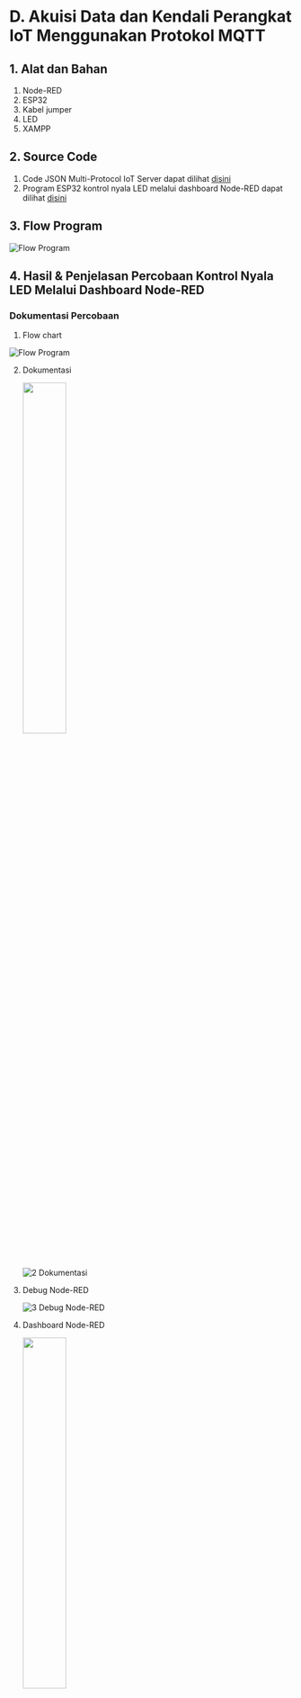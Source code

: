# D. Akuisi Data dan Kendali Perangkat IoT Menggunakan Protokol MQTT
   
## 1. Alat dan Bahan
1. Node-RED
2. ESP32
3. Kabel jumper
4. LED
5. XAMPP

## 2. Source Code

1. Code JSON Multi-Protocol IoT Server dapat dilihat <a href="[https://github.com/ArthZ01/System-Embedded/blob/b8f1c77de04d6231e3d0e72cec4f011593525534/Jobsheet%204/B.%20Transmisi%20Data%20Menggunakan%20Protokol%20HTTP/flow%20program%20Multi-Protocol%20IoT.json](https://github.com/milham08330/Embedded-System/blob/master/Jobsheet%204/B.%20Transmisi%20Data%20Menggunakan%20Protokol%20HTTP/flow%20program%20Multi-Protocol%20IoT.json)">disini</a>
2. Program ESP32 kontrol nyala LED melalui dashboard Node-RED dapat dilihat <a href="https://github.com/ArthZ01/System-Embedded/blob/b8f1c77de04d6231e3d0e72cec4f011593525534/Jobsheet%204/D.%20Akuisi%20Data%20dan%20Kendali%20Perangkat%20IoT%20Menggunakan%20Protokol%20MQTT/akuisisi/akuisisi.ino">disini</a>

## 3. Flow Program

![Flow Program](https://github.com/ArthZ01/System-Embedded/assets/91934953/8481c937-042b-4cde-918c-9d1004649e05)

## 4. Hasil & Penjelasan Percobaan Kontrol Nyala LED Melalui Dashboard Node-RED
### Dokumentasi Percobaan

1. Flow chart 
   
  ![Flow Program](https://github.com/ArthZ01/System-Embedded/assets/91934953/8481c937-042b-4cde-918c-9d1004649e05)

2. Dokumentasi
   
   <img src="https://github.com/ArthZ01/System-Embedded/assets/91934953/16a7145a-144a-4b9c-ac4e-87439aff962b" width=40% height=40%>   
     
   ![2  Dokumentasi](https://github.com/ArthZ01/System-Embedded/assets/91934953/4dcee22a-5419-4a73-afb0-02c17f310d7b)

3. Debug Node-RED
   
   ![3  Debug Node-RED](https://github.com/ArthZ01/System-Embedded/assets/91934953/4904e0bc-3dd9-458f-a78c-08be4a0992a3)

   
4. Dashboard Node-RED

   <img src="https://github.com/ArthZ01/System-Embedded/assets/91934953/c179e801-3906-4354-bca0-46056192e4b9" width=40% height=40%>
   
### Kode
<img src="https://github.com/ArthZ01/System-Embedded/assets/91934953/ac83a5a1-23e9-4a73-91e6-92d48ff74e64" height=1000rem>

### Pembahasan
1. Bagian Awal:
   * Memasukkan library yang diperlukan:
     * `WiFi.h` untuk mengakses fungsi Wi-Fi.
     * `Adafruit_MQTT.h` dan `Adafruit_MQTT_Client.h` untuk komunikasi MQTT dengan server Adafruit IO.
   * Deklarasi variabel:
     *`WLAN_SSID`, `WLAN_PASS`, `AIO_SERVER`, `AIO_SERVERPORT`, `AIO_USERNAME`, dan `AIO_KEY` untuk konfigurasi koneksi Wi-Fi dan MQTT.
     * `output` untuk menyimpan pin output yang akan dikendalikan.
     * `client` untuk membuat koneksi TCP/IP ke server MQTT.
     * `mqtt` untuk komunikasi MQTT.
     * `led` untuk berlangganan topic "led" pada server MQTT.

2. Fungsi `setup()`:
   * Menginisialisasi Serial Monitor untuk menampilkan pesan.
   * Mengatur pin 2 sebagai output.
   * Menghubungkan board Arduino ke jaringan Wi-Fi.
   * Menampilkan informasi IP Address yang didapatkan oleh board Arduino.
   * Berlangganan topic "led" pada server MQTT.
     
3. Fungsi `loop()`:
   * Mencoba menghubungkan board Arduino ke server MQTT jika belum terhubung.
   * Membaca pesan yang diterima dari topic yang dilanggan setiap 5 detik.
   * Jika pesan diterima dari topic "led":
     * Menampilkan nilai pesan yang diterima.
     * Jika nilai pesan adalah "1", menyalakan LED pada pin 2.
     * Jika nilai pesan bukan "1", mematikan LED pada pin 2.

4. Fungsi `MQTT_connect()`:
   * Mencoba menghubungkan board Arduino ke server MQTT.
   * Jika gagal, mencoba kembali hingga maksimal 3 kali dengan jeda 5 detik.
   * Jika gagal terhubung setelah 3 kali, menghentikan program.
     
Catatan:
   * Kode ini menggunakan protokol MQTT untuk mengendalikan perangkat IoT (dalam hal ini, menyalakan dan mematikan LED) dari jarak jauh melalui server Adafruit IO.
   * Server MQTT yang digunakan adalah `io.adafruit.com`.
   * Kode ini dapat dimodifikasi untuk mengendalikan berbagai macam perangkat IoT lainnya.
